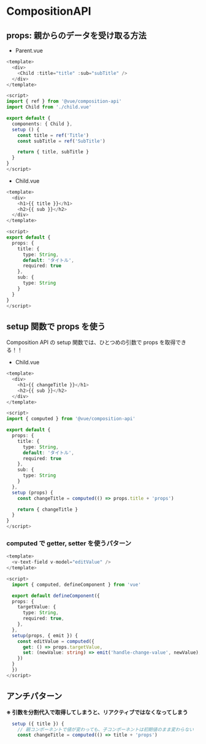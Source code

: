 # CompositionAPI

## props: 親からのデータを受け取る方法

- Parent.vue

```ts
<template>
  <div>
    <Child :title="title" :sub="subTitle" />
  </div>
</template>

<script>
import { ref } from '@vue/composition-api'
import Child from './child.vue'

export default {
  components: { Child },
  setup () {
    const title = ref('Title')
    const subTitle = ref('SubTitle')

    return { title, subTitle }
  }
}
</script>
```

- Child.vue
```ts
<template>
  <div>
    <h1>{{ title }}</h1>
    <h2>{{ sub }}</h2>
  </div>
</template>

<script>
export default {
  props: {
    title: {
      type: String,
      default: 'タイトル',
      required: true
    },
    sub: {
      type: String
    }
  }
}
</script>
```

## setup 関数で props を使う

Composition API の setup 関数では、ひとつめの引数で props を取得できる！！  

- Child.vue 

```ts
<template>
  <div>
    <h1>{{ changeTitle }}</h1>
    <h2>{{ sub }}</h2>
  </div>
</template>

<script>
import { computed } from '@vue/composition-api'

export default {
  props: {
    title: {
      type: String,
      default: 'タイトル',
      required: true
    },
    sub: {
      type: String
    }
  },
  setup (props) {
    const changeTitle = computed(() => props.title + 'props')

    return { changeTitle }
  }
}
</script>

```

### computed で getter, setter を使うパターン

```ts
<template>
  <v-text-field v-model="editValue" />
</template>

<script>
  import { computed, defineComponent } from 'vue'

  export default defineComponent({
  props: {
    targetValue: {
      type: String,
      required: true,
    },
  },
  setup(props, { emit }) {
    const editValue = computed({
      get: () => props.targetValue,
      set: (newValue: string) => emit('handle-change-value', newValue),
    })
  }
  })
</script>

```

## アンチパターン

**※ 引数を分割代入で取得してしまうと、リアクティブではなくなってしまう**  

```ts
  setup ({ title }) {
    // 親コンポーネントで値が変わっても、子コンポーネントは初期値のまま変わらない
    const changeTitle = computed(() => title + 'props')
```
